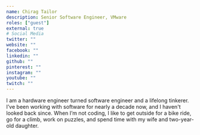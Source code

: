 ```yaml
---
name: Chirag Tailor
description: Senior Software Engineer, VMware
roles: ["guest"]
external: true
# Social Media 
twitter: ""
website: ""
facebook: ""
linkedin: ""
github: ""
pinterest: ""
instagram: ""
youtube: ""
twitch: ""
---
```


<!-- markdownlint-disable MD041-->
I am a hardware engineer turned software engineer and a lifelong tinkerer. I’ve been working with software for nearly a decade now, and I haven't looked back since. When I’m not coding, I like to get outside for a bike ride, go for a climb, work on puzzles, and spend time with my wife and two-year-old daughter.

<!--more-->
